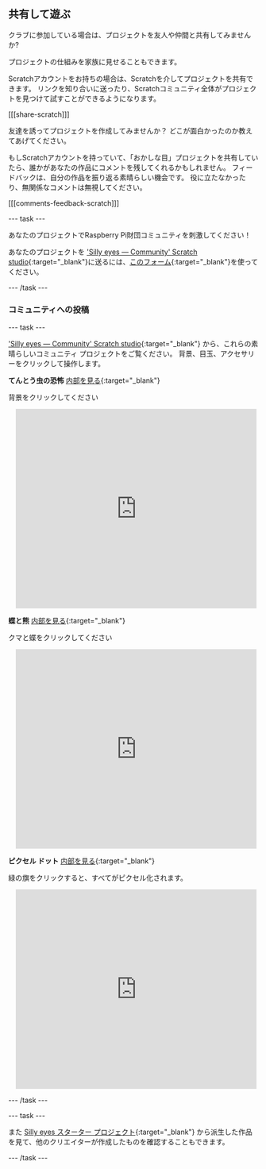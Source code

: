 ## 共有して遊ぶ

クラブに参加している場合は、プロジェクトを友人や仲間と共有してみませんか?

プロジェクトの仕組みを家族に見せることもできます。

Scratchアカウントをお持ちの場合は、Scratchを介してプロジェクトを共有できます。 リンクを知り合いに送ったり、Scratchコミュニティ全体がプロジェクトを見つけて試すことができるようになります。

[[[share-scratch]]]

友達を誘ってプロジェクトを作成してみませんか？ どこが面白かったのか教えてあげてください。

もしScratchアカウントを持っていて、「おかしな目」プロジェクトを共有していたら、誰かがあなたの作品にコメントを残してくれるかもしれません。 フィードバックは、自分の作品を振り返る素晴らしい機会です。 役に立たなかったり、無関係なコメントは無視してください。

[[[comments-feedback-scratch]]]

--- task ---

あなたのプロジェクトでRaspberry Pi財団コミュニティを刺激してください！

あなたのプロジェクトを ['Silly eyes — Community' Scratch studio](https://scratch.mit.edu/studios/29120534){:target="_blank"}に送るには、[このフォーム](https://form.raspberrypi.org/f/community-project-submissions){:target="_blank"}を使ってください。

--- /task ---

### コミュニティへの投稿

--- task ---

['Silly eyes — Community' Scratch studio](https://scratch.mit.edu/studios/29120534){:target="_blank"} から、これらの素晴らしいコミュニティ プロジェクトをご覧ください。 背景、目玉、アクセサリーをクリックして操作します。

**てんとう虫の恐怖** [内部を見る](https://scratch.mit.edu/projects/517735755/editor){:target="_blank"}

背景をクリックしてください

<div class="scratch-preview" style="margin-left: 15px;">
  <iframe allowtransparency="true" width="485" height="402" src="https://scratch.mit.edu/projects/embed/517735755/?autostart=false" frameborder="0"></iframe>
</div>

**蝶と熊** [内部を見る](https://scratch.mit.edu/projects/569624392/editor){:target="_blank"}

クマと蝶をクリックしてください

<div class="scratch-preview" style="margin-left: 15px;">
  <iframe allowtransparency="true" width="485" height="402" src="https://scratch.mit.edu/projects/embed/569624392/?autostart=false" frameborder="0"></iframe>
</div>

**ピクセル ドット** [内部を見る](https://scratch.mit.edu/projects/747156758/editor){:target="_blank"}

緑の旗をクリックすると、すべてがピクセル化されます。

<div class="scratch-preview" style="margin-left: 15px;">
  <iframe allowtransparency="true" width="485" height="402" src="https://scratch.mit.edu/projects/embed/747156758/?autostart=false" frameborder="0"></iframe>
</div>

--- /task ---

--- task ---

また [Silly eyes スターター プロジェクト](https://scratch.mit.edu/projects/582221984/remixes){:target="_blank"} から派生した作品を見て、他のクリエイターが作成したものを確認することもできます。

--- /task --- 
